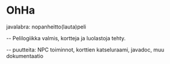 OhHa
====

javalabra: nopanheitto(lauta)peli


-- Pelilogiikka valmis, kortteja ja luolastoja tehty.

-- puutteita: NPC toiminnot, korttien katseluraami, javadoc, muu dokumentaatio